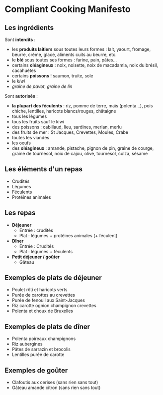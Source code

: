 # Compliant Cooking Manifesto

## Les ingrédients

Sont **interdits** :
  * les **produits laitiers** sous toutes leurs formes : lait, yaourt, fromage, beurre, crème, glace, aliments cuits au beurre, etc.
  * le **blé** sous toutes ses formes : farine, pain, pâtes...
  * certains **oléagineux** : noix, noisette, noix de macadamia, noix du brésil, cacahuètes
  * certains **poissons** ! saumon, truite, sole
  * le *kiwi*
  * *graine de pavot*, *graine de lin*

Sont **autorisés** : 
  * **la plupart des féculents** : riz, pomme de terre, maïs (polenta…), pois chiche, lentilles, haricots blancs/rouges, châtaigne
  * tous les légumes
  * tous les fruits sauf le kiwi
  * des poissons : cabillaud, lieu, sardines, merlan, merlu
  * des fruits de mer : St Jacques, Crevettes, Moules, Crabe
  * toutes les viandes
  * les oeufs
  * des **oléagineux** : amande, pistache, pignon de pin, graine de courge, graine de tournesol, noix de cajou, olive, tournesol, colza, sésame

## Les éléments d'un repas

  * Crudités
  * Légumes
  * Féculents
  * Protéines animales

## Les repas

  * **Déjeuner**
    * Entrée : crudités
    * Plat : légumes + protéines animales (+ féculent)
  * **Dîner**
    * Entrée : Crudités
    * Plat : légumes + féculents
  * **Petit déjeuner / goûter**
    * Gâteau

## Exemples de plats de déjeuner

  * Poulet rôti et haricots verts
  * Purée de carottes au crevettes
  * Purée de fenouil aux Saint-Jacques
  * Riz carotte ognion champignon crevettes
  * Polenta et choux de Bruxelles

## Exemples de plats de dîner

  * Polenta poireaux champignons
  * Riz aubergines
  * Pâtes de sarrazin et brocolis
  * Lentilles purée de carotte

## Exemples de goûter

  * Clafoutis aux cerises (sans rien sans tout)
  * Gâteau amande citron (sans rien sans tout)
